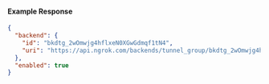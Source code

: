 <!-- Code generated for API Clients. DO NOT EDIT. -->

#### Example Response

```json
{
  "backend": {
    "id": "bkdtg_2wOmwjg4hflxeN0XGwGdmqf1tN4",
    "uri": "https://api.ngrok.com/backends/tunnel_group/bkdtg_2wOmwjg4hflxeN0XGwGdmqf1tN4"
  },
  "enabled": true
}
```
